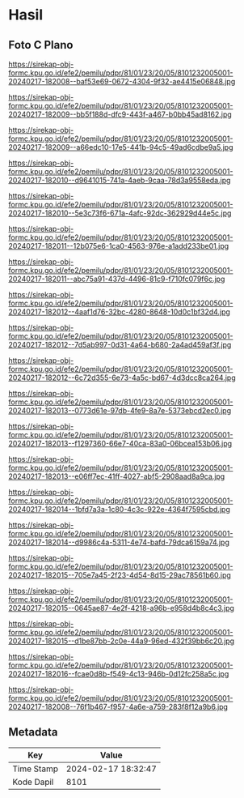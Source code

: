 # Hasil

## Foto C Plano

https://sirekap-obj-formc.kpu.go.id/efe2/pemilu/pdpr/81/01/23/20/05/8101232005001-20240217-182008--baf53e69-0672-4304-9f32-ae4415e06848.jpg

https://sirekap-obj-formc.kpu.go.id/efe2/pemilu/pdpr/81/01/23/20/05/8101232005001-20240217-182009--bb5f188d-dfc9-443f-a467-b0bb45ad8162.jpg

https://sirekap-obj-formc.kpu.go.id/efe2/pemilu/pdpr/81/01/23/20/05/8101232005001-20240217-182009--a66edc10-17e5-441b-94c5-49ad6cdbe9a5.jpg

https://sirekap-obj-formc.kpu.go.id/efe2/pemilu/pdpr/81/01/23/20/05/8101232005001-20240217-182010--d9641015-741a-4aeb-9caa-78d3a9558eda.jpg

https://sirekap-obj-formc.kpu.go.id/efe2/pemilu/pdpr/81/01/23/20/05/8101232005001-20240217-182010--5e3c73f6-671a-4afc-92dc-362929d44e5c.jpg

https://sirekap-obj-formc.kpu.go.id/efe2/pemilu/pdpr/81/01/23/20/05/8101232005001-20240217-182011--12b075e6-1ca0-4563-976e-a1add233be01.jpg

https://sirekap-obj-formc.kpu.go.id/efe2/pemilu/pdpr/81/01/23/20/05/8101232005001-20240217-182011--abc75a91-437d-4496-81c9-f710fc079f6c.jpg

https://sirekap-obj-formc.kpu.go.id/efe2/pemilu/pdpr/81/01/23/20/05/8101232005001-20240217-182012--4aaf1d76-32bc-4280-8648-10d0c1bf32d4.jpg

https://sirekap-obj-formc.kpu.go.id/efe2/pemilu/pdpr/81/01/23/20/05/8101232005001-20240217-182012--7d5ab997-0d31-4a64-b680-2a4ad459af3f.jpg

https://sirekap-obj-formc.kpu.go.id/efe2/pemilu/pdpr/81/01/23/20/05/8101232005001-20240217-182012--6c72d355-6e73-4a5c-bd67-4d3dcc8ca264.jpg

https://sirekap-obj-formc.kpu.go.id/efe2/pemilu/pdpr/81/01/23/20/05/8101232005001-20240217-182013--0773d61e-97db-4fe9-8a7e-5373ebcd2ec0.jpg

https://sirekap-obj-formc.kpu.go.id/efe2/pemilu/pdpr/81/01/23/20/05/8101232005001-20240217-182013--f1297360-66e7-40ca-83a0-06bcea153b06.jpg

https://sirekap-obj-formc.kpu.go.id/efe2/pemilu/pdpr/81/01/23/20/05/8101232005001-20240217-182013--e06ff7ec-41ff-4027-abf5-2908aad8a9ca.jpg

https://sirekap-obj-formc.kpu.go.id/efe2/pemilu/pdpr/81/01/23/20/05/8101232005001-20240217-182014--1bfd7a3a-1c80-4c3c-922e-4364f7595cbd.jpg

https://sirekap-obj-formc.kpu.go.id/efe2/pemilu/pdpr/81/01/23/20/05/8101232005001-20240217-182014--d9986c4a-5311-4e74-bafd-79dca6159a74.jpg

https://sirekap-obj-formc.kpu.go.id/efe2/pemilu/pdpr/81/01/23/20/05/8101232005001-20240217-182015--705e7a45-2f23-4d54-8d15-29ac78561b60.jpg

https://sirekap-obj-formc.kpu.go.id/efe2/pemilu/pdpr/81/01/23/20/05/8101232005001-20240217-182015--0645ae87-4e2f-4218-a96b-e958d4b8c4c3.jpg

https://sirekap-obj-formc.kpu.go.id/efe2/pemilu/pdpr/81/01/23/20/05/8101232005001-20240217-182015--d1be87bb-2c0e-44a9-96ed-432f39bb6c20.jpg

https://sirekap-obj-formc.kpu.go.id/efe2/pemilu/pdpr/81/01/23/20/05/8101232005001-20240217-182016--fcae0d8b-f549-4c13-946b-0d12fc258a5c.jpg

https://sirekap-obj-formc.kpu.go.id/efe2/pemilu/pdpr/81/01/23/20/05/8101232005001-20240217-182008--76f1b467-f957-4a6e-a759-283f8f12a9b6.jpg


## Metadata

| Key        | Value               |
| ---------- | ------------------- |
| Time Stamp | 2024-02-17 18:32:47 |
| Kode Dapil | 8101                |



